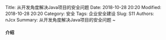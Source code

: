 Title: 从开发角度解决Java项目的安全问题
Date: 2018-10-28 20:20
Modified: 2018-10-28 20:20
Category: 安全
Tags: 企业安全建设
Slug: S11
Authors: nJcx
Summary: 从开发角度解决Java项目的安全问题 ~



#### 介绍


